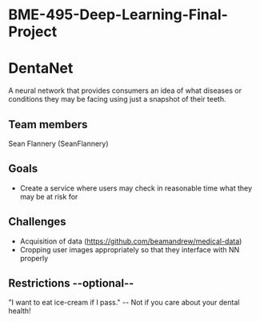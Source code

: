 # BME-495-Deep-Learning-Final-Project

# DentaNet
A neural network that provides consumers an idea of what diseases
or conditions they may be facing using just a snapshot of their teeth.
## Team members
Sean Flannery (SeanFlannery)
## Goals
- Create a service where users may check in reasonable time what they may be at risk for
## Challenges
- Acquisition of data (https://github.com/beamandrew/medical-data)
- Cropping user images appropriately so that they interface with NN properly
## Restrictions --optional--
"I want to eat ice-cream if I pass." -- Not if you care about your dental health!







